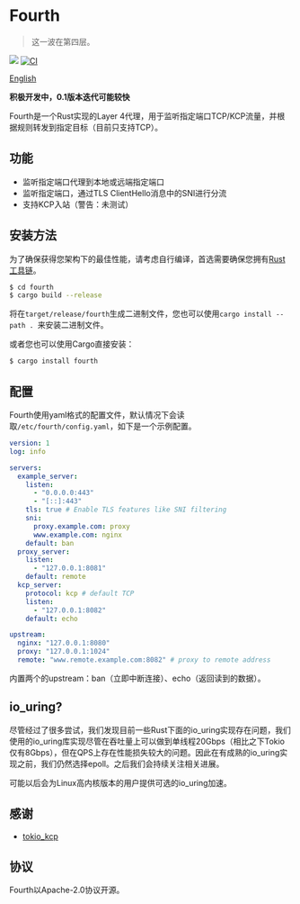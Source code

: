 # Fourth

> 这一波在第四层。

[![](https://img.shields.io/crates/v/fourth)](https://crates.io/crates/fourth) [![CI](https://img.shields.io/github/workflow/status/kernelerr/fourth/Rust)](https://github.com/KernelErr/fourth/actions/workflows/rust.yml)

[English](/README-EN.md)

**积极开发中，0.1版本迭代可能较快**

Fourth是一个Rust实现的Layer 4代理，用于监听指定端口TCP/KCP流量，并根据规则转发到指定目标（目前只支持TCP）。

## 功能

- 监听指定端口代理到本地或远端指定端口
- 监听指定端口，通过TLS ClientHello消息中的SNI进行分流
- 支持KCP入站（警告：未测试）

## 安装方法

为了确保获得您架构下的最佳性能，请考虑自行编译，首选需要确保您拥有[Rust工具链](https://rustup.rs/)。

```bash
$ cd fourth
$ cargo build --release
```

将在`target/release/fourth`生成二进制文件，您也可以使用`cargo install --path . `来安装二进制文件。

或者您也可以使用Cargo直接安装：

```bash
$ cargo install fourth
```

## 配置

Fourth使用yaml格式的配置文件，默认情况下会读取`/etc/fourth/config.yaml`，如下是一个示例配置。

```yaml
version: 1
log: info

servers:
  example_server:
    listen:
      - "0.0.0.0:443"
      - "[::]:443"
    tls: true # Enable TLS features like SNI filtering
    sni:
      proxy.example.com: proxy
      www.example.com: nginx
    default: ban
  proxy_server:
    listen:
      - "127.0.0.1:8081"
    default: remote
  kcp_server:
    protocol: kcp # default TCP
    listen:
      - "127.0.0.1:8082"
    default: echo

upstream:
  nginx: "127.0.0.1:8080"
  proxy: "127.0.0.1:1024"
  remote: "www.remote.example.com:8082" # proxy to remote address
```

内置两个的upstream：ban（立即中断连接）、echo（返回读到的数据）。

## io_uring?

尽管经过了很多尝试，我们发现目前一些Rust下面的io_uring实现存在问题，我们使用的io_uring库实现尽管在吞吐量上可以做到单线程20Gbps（相比之下Tokio仅有8Gbps），但在QPS上存在性能损失较大的问题。因此在有成熟的io_uring实现之前，我们仍然选择epoll。之后我们会持续关注相关进展。

可能以后会为Linux高内核版本的用户提供可选的io_uring加速。

## 感谢

- [tokio_kcp](https://github.com/Matrix-Zhang/tokio_kcp)

## 协议

Fourth以Apache-2.0协议开源。
